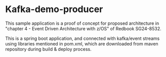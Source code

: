 # Kafka-demo-producer

This sample application is a proof of concept for proposed architecture in  "chapter 4 - Event Driven Architecture with z/OS" of Redbook SG24-8532. 

This is a spring boot application, and connected with kafka/event streams using libraries mentioned in pom.xml, which are downloaded from maven repository during build & deploy process.


